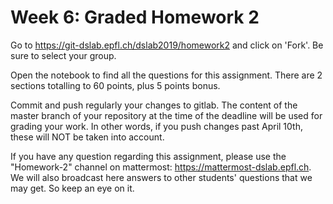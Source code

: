 # Week 6: Graded Homework 2

Go to <https://git-dslab.epfl.ch/dslab2019/homework2> and click on 'Fork'.
Be sure to select your group.

Open the notebook to find all the questions for this assignment.
There are 2 sections totalling to 60 points, plus 5 points bonus.

Commit and push regularly your changes to gitlab.
The content of the master branch of your repository at the time of the deadline will be used for
grading your work.
In other words, if you push changes past April 10th, these will NOT be taken into account.

If you have any question regarding this assignment, please use the "Homework-2" channel on mattermost: <https://mattermost-dslab.epfl.ch>. We will also broadcast here answers to other students' questions that we may get. So keep an eye on it.

